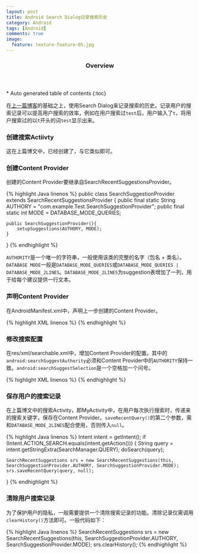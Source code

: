 ```yaml
---
layout: post
title: Android Search Dialog记录搜索历史
category: Android
tags: [Android]
comments: true
image:
  feature: texture-feature-05.jpg
---
```


<section id="table-of-contents" class="toc">
  <header>
    <h3>Overview</h3>
  </header>
<div id="drawer" markdown="1">
*  Auto generated table of contents
{:toc}
</div>
</section>

在[上一篇博客](http://echo.vars.me/android/2014/08/14/search/)的基础之上，使用Search Dialog来记录搜索的历史。记录用户的搜索记录可以提高用户搜索的效率，例如在用户搜索过`test`后，用户输入了`t`，将用户搜索过的以`t`开头的词`test`显示出来。

### 创建搜索Actiivty

这在上篇博文中，已经创建了，与它类似即可。

### 创建Content Provider

创建的Content Provider要继承自SearchRecentSuggestionsProvider。

{% highlight Java linenos %}
public class SearchSuggestionProvider extends SearchRecentSuggestionsProvider {
    public final static String AUTHORY = "com.example.Test.SearchSuggestionProvider";
    public final static int MODE = DATABASE_MODE_QUERIES;

    public SearchSuggestionProvider(){
        setupSuggestions(AUTHORY, MODE);
    }
}
{% endhighlight %}

`AUTHORITY`是一个唯一的字符串，一般使用该类的完整的名字（包名 + 类名）。`DATABASE MODE`一般是`DATABASE_MODE_QUERIES`或`DATABASE_MODE_QUERIES | DATABASE_MODE_2LINES`。`DATABASE_MODE_2LINES`为suggestion表增加了一列，用于给每个建议提供一行文本。

### 声明Content Provider

在AndroidManifest.xml中，声明上一步创建的Content Provider。

{% highlight XML linenos %}
<provider android:authorities="com.example.Test.SearchSuggestionProvider" android:name=".SearchSuggestionProvider"></provider>
{% endhighlight %}

### 修改搜索配置

在res/xml/searchable.xml中，增加Content Provider的配置。其中的`android:searchSuggestAuthority`必须和Content Provider中的`AUTHORITY`保持一致。`android:searchSuggestSelection`是一个空格加一个问号。

{% highlight XML linenos %}
<searchable xmlns:android="http://schemas.android.com/apk/res/android"
            android:label="@string/app_name"
            android:hint="@string/hint"
            android:searchSuggestAuthority="com.example.Test.SearchSuggestionProvider"
            android:searchSuggestSelection=" ?"
        >
</searchable>
{% endhighlight %}

### 保存用户的搜索记录

在上篇博文中的搜索Activity，即MyActivity中，在用户每次执行搜索时，传递来的搜索关键字，保存在Content Provider。`saveRecentQuery()`的第二个参数，需和`DATABASE_MODE_2LINES`配合使用，否则传入`null`。

{% highlight Java linenos %}
Intent intent = getIntent();
if (Intent.ACTION_SEARCH.equals(intent.getAction())) {
	String query = intent.getStringExtra(SearchManager.QUERY);
	doSearch(query);

	SearchRecentSuggestions srs = new SearchRecentSuggestions(this, SearchSuggestionProvider.AUTHORY, SearchSuggestionProvider.MODE);
	srs.saveRecentQuery(query, null);
}
{% endhighlight %}

### 清除用户搜索记录

为了保护用户的隐私，一般需要提供一个清除搜索记录的功能。清除记录仅需调用`clearHistory()`方法即可。一般代码如下：


{% highlight Java linenos %}
SearchRecentSuggestions srs = new SearchRecentSuggestions(this, SearchSuggestionProvider.AUTHORY, SearchSuggestionProvider.MODE);
srs.clearHistory();
{% endhighlight %}
